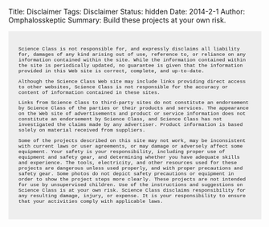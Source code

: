 Title: Disclaimer
Tags: Disclaimer
Status: hidden
Date: 2014-2-1
Author: Omphalosskeptic
Summary: Build these projects at your own risk.

<div style="background-color: #eee;padding:20px;font-family: Courier, consolas, mono;font-size: .7em;">

<p>Science Class is not responsible for, and expressly disclaims all liability for, damages of any kind arising out of use, reference to, or reliance on any information contained within the site. While the information contained within the site is periodically updated, no guarantee is given that the information provided in this Web site is correct, complete, and up-to-date.</p>

<p>Although the Science Class Web site may include links providing direct access to other websites, Science Class is not responsible for the accuracy or content of information contained in these sites.</p>

<p>Links from Science Class to third-party sites do not constitute an endorsement by Science Class of the parties or their products and services. The appearance on the Web site of advertisements and product or service information does not constitute an endorsement by Science Class, and Science Class has not investigated the claims made by any advertiser. Product information is based solely on material received from suppliers.</p>

<p>Some of the projects described on this site may not work, may be inconsistent with current laws or user agreements, or may damage or adversely affect some equipment. Your safety is your responsibility, including proper use of equipment and safety gear, and determining whether you have adequate skills and experience. The tools, electricity, and other resources used for these projects are dangerous unless used properly, and with proper precautions and safety gear. Some photos do not depict safety precautions or equipment in order to show the project steps more clearly. These projects are not intended for use by unsupervised children. Use of the instructions and suggestions on Science Class is at your own risk. Science Class disclaims responsibility for any resulting damage, injury, or expense. It is your responsibility to ensure that your activities comply with applicable laws.</p>
</div>